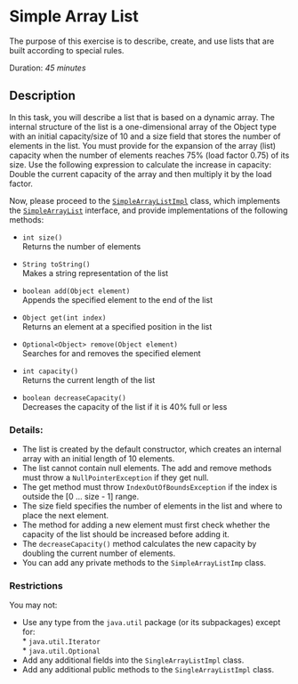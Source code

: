 # Simple Array List  

The purpose of this exercise is to describe, create, and use lists that are built according to special rules.


Duration: _45 minutes_



## Description

In this task, you will describe a list that is based on a dynamic array. The internal structure of the list is a one-dimensional array of the Object type with an initial capacity/size of 10 and a size field that stores the number of elements in the list. You must provide for the expansion of the array (list) capacity when the number of elements reaches 75% (load factor 0.75) of its size. Use the following expression to calculate the increase in capacity: Double the current capacity of the array and then multiply it by the load factor.

Now, please proceed to the [`SimpleArrayListImpl`](src/main/java/com/epam/rd/autocode/collection/array/SimpleArrayListImpl.java) class, which implements the  [`SimpleArrayList`](src/main/java/com/epam/rd/autocode/collection/array/SimpleArrayList.java) interface, and provide implementations of the following methods:

*	`int size()`  
   Returns the number of elements  

*	`String toString()`  
   Makes a string representation of the list  

*	`boolean add(Object element)`  
   Appends the specified element to the end of the list

*	`Object get(int index)`  
   Returns an element at a specified position in the list

*	`Optional<Object> remove(Object element)`  
   Searches for and removes the specified element

*	`int capacity()`  
   Returns the current length of the list

*	`boolean decreaseCapacity()`  
   Decreases the capacity of the list if it is 40% full or less


### Details:
*	The list is created by the default constructor, which creates an internal array with an initial length of 10 elements.
*	The list cannot contain null elements. The add and remove methods must throw a `NullPointerException` if they get null.
*	The get method must throw `IndexOutOfBoundsException` if the index is outside the [0 … size - 1] range.
*	The size field specifies the number of elements in the list and where to place the next element.
*	The method for adding a new element must first check whether the capacity of the list should be increased before adding it.
*	The `decreaseCapacity()` method calculates the new capacity by doubling the current number of elements.
*	You can add any private methods to the `SimpleArrayListImp` class.


### Restrictions
You may not: 
* Use any type from the `java.util` package (or its subpackages) except for:  
      * `java.util.Iterator`  
      * `java.util.Optional`  
*	Add any additional fields into the `SingleArrayListImpl` class.
*	Add any additional public methods to the `SingleArrayListImpl` class.
